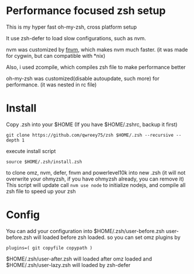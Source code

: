 # Performance focused zsh setup

This is my hyper fast oh-my-zsh, cross platform setup

It use zsh-defer to load slow configurations, such as nvm.

nvm was customized by [fnvm](https://github.com/qwreey75/fnvm), which makes nvm much faster. (it was made for cygwin, but can compatible with *nix)

Also, i used zcompile, which compiles zsh file to make performance better

oh-my-zsh was customized(disable autoupdate, such more) for performance. (it was nested in rc file)

# Install

Copy .zsh into your $HOME (If you have $HOME/.zshrc, backup it first)
```
git clone https://github.com/qwreey75/zsh $HOME/.zsh --recursive --depth 1
```

execute install script
```
source $HOME/.zsh/install.zsh
```
to clone omz, nvm, defer, fnvm and powerlevel10k into new .zsh (it will not overwrite your ohmyzsh, if you have ohmyzsh already, you can remove it)
This script will update call `nvm use node` to initialize nodejs, and compile all zsh file to speed up your zsh

# Config

You can add your configuration into $HOME/.zsh/user-before.zsh
user-before.zsh will loaded before zsh loaded. so you can set omz plugins by
```
plugins=( git copyfile copypath )
```

$HOME/.zsh/user-after.zsh will loaded after omz loaded
and $HOME/.zsh/user-lazy.zsh will loaded by zsh-defer
